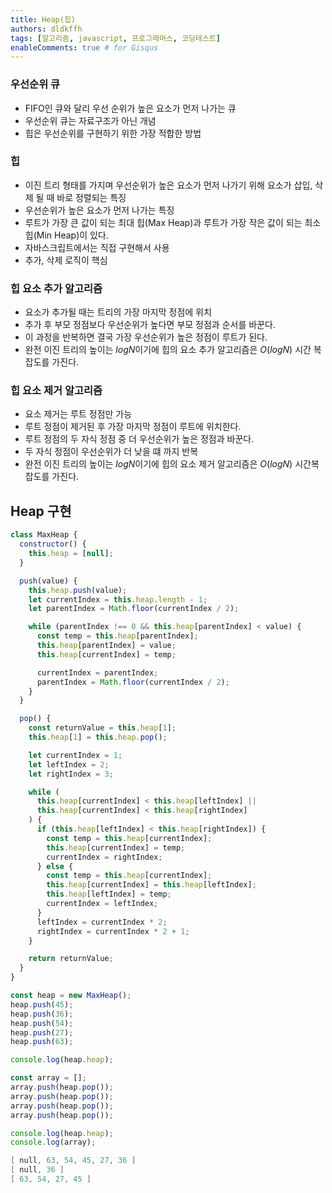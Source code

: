 ```yaml
---
title: Heap(힙)
authors: dldkffh
tags: [알고리즘, javascript, 프로그래머스, 코딩테스트]
enableComments: true # for Gisqus
---
```


### 우선순위 큐

- FIFO인 큐와 달리 우선 순위가 높은 요소가 먼저 나가는 큐
- 우선순위 큐는 자료구조가 아닌 개념
- 힙은 우선순위를 구현하기 위한 가장 적합한 방법

<!--truncate-->

### 힙

- 이진 트리 형태를 가지며 우선순위가 높은 요소가 먼저 나가기 위해 요소가 삽입, 삭제 될 때 바로 정렬되는 특징
- 우선순위가 높은 요소가 먼저 나가는 특징
- 루트가 가장 큰 값이 되는 최대 힙(Max Heap)과 루트가 가장 작은 값이 되는 최소 힙(Min Heap)이 있다.
- 자바스크립트에서는 직접 구현해서 사용
- 추가, 삭제 로직이 핵심

### 힙 요소 추가 알고리즘

- 요소가 추가될 때는 트리의 가장 마지막 정점에 위치
- 추가 후 부모 정점보다 우선순위가 높다면 부모 정점과 순서를 바꾼다.
- 이 과정을 반복하면 결국 가장 우선순위가 높은 정점이 루트가 된다.
- 완전 이진 트리의 높이는 $logN$이기에 힙의 요소 추가 알고리즘은 $O(logN)$ 시간 복잡도를 가진다.

### 힙 요소 제거 알고리즘

- 요소 제거는 루트 정점만 가능
- 루트 정점이 제거된 후 가장 마지막 정점이 루트에 위치한다.
- 루트 정점의 두 자식 정점 중 더 우선순위가 높은 정점과 바꾼다.
- 두 자식 정점이 우선순위가 더 낮을 떄 까지 반복
- 완전 이진 트리의 높이는 $logN$이기에 힙의 요소 제거 알고리즘은 $O(logN)$ 시간복잡도를 가진다.

## Heap 구현

```javascript showLineNumbers title="javascript"
class MaxHeap {
  constructor() {
    this.heap = [null];
  }

  push(value) {
    this.heap.push(value);
    let currentIndex = this.heap.length - 1;
    let parentIndex = Math.floor(currentIndex / 2);

    while (parentIndex !== 0 && this.heap[parentIndex] < value) {
      const temp = this.heap[parentIndex];
      this.heap[parentIndex] = value;
      this.heap[currentIndex] = temp;

      currentIndex = parentIndex;
      parentIndex = Math.floor(currentIndex / 2);
    }
  }

  pop() {
    const returnValue = this.heap[1];
    this.heap[1] = this.heap.pop();

    let currentIndex = 1;
    let leftIndex = 2;
    let rightIndex = 3;

    while (
      this.heap[currentIndex] < this.heap[leftIndex] ||
      this.heap[currentIndex] < this.heap[rightIndex]
    ) {
      if (this.heap[leftIndex] < this.heap[rightIndex]) {
        const temp = this.heap[currentIndex];
        this.heap[currentIndex] = temp;
        currentIndex = rightIndex;
      } else {
        const temp = this.heap[currentIndex];
        this.heap[currentIndex] = this.heap[leftIndex];
        this.heap[leftIndex] = temp;
        currentIndex = leftIndex;
      }
      leftIndex = currentIndex * 2;
      rightIndex = currentIndex * 2 + 1;
    }

    return returnValue;
  }
}

const heap = new MaxHeap();
heap.push(45);
heap.push(36);
heap.push(54);
heap.push(27);
heap.push(63);

console.log(heap.heap);

const array = [];
array.push(heap.pop());
array.push(heap.pop());
array.push(heap.pop());
array.push(heap.pop());

console.log(heap.heap);
console.log(array);
```

```powershell title="powershell"
[ null, 63, 54, 45, 27, 36 ]
[ null, 36 ]
[ 63, 54, 27, 45 ]
```

